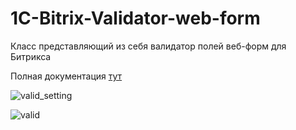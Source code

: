 1C-Bitrix-Validator-web-form
============================
Класс представляющий из себя валидатор полей веб-форм для Битрикса

Полная документация [тут](http://dev.1c-bitrix.ru/api_help/form/validators.php)

![valid_setting](https://cloud.githubusercontent.com/assets/7107435/5226288/6218f8c2-76fe-11e4-91ac-b16b23b14138.png)

![valid](https://cloud.githubusercontent.com/assets/7107435/5226287/6217cd3a-76fe-11e4-96c3-2e62fdd35b90.png)

